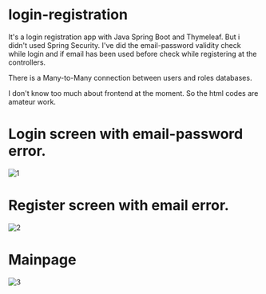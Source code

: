 # login-registration

It's a login registration app with Java Spring Boot and Thymeleaf. But i didn't used Spring Security. I've did the email-password validity check while login and if email has been used before check while registering at the controllers.

There is a Many-to-Many connection between users and roles databases.

I don't know too much about frontend at the moment. So the html codes are amateur work.

# Login screen with email-password error.
![1](https://user-images.githubusercontent.com/72259867/153421113-a0dbc96c-21b8-444d-be7c-7cdc48766bf4.png)
# Register screen with email error.
![2](https://user-images.githubusercontent.com/72259867/153421126-06f9e864-ac51-4abb-99c2-59b113b131c4.png)
# Mainpage
![3](https://user-images.githubusercontent.com/72259867/153421151-3f3e8f4f-1ff9-4fe5-8bc9-ef658ed01652.png)

